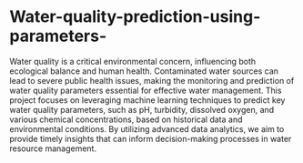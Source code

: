 # Water-quality-prediction-using-parameters-
Water quality is a critical environmental concern, influencing both ecological balance and human health. Contaminated water sources can lead to severe public health issues, making the monitoring and prediction of water quality parameters essential for effective water management. This project focuses on leveraging machine learning techniques to predict key water quality parameters, such as pH, turbidity, dissolved oxygen, and various chemical concentrations, based on historical data and environmental conditions. By utilizing advanced data analytics, we aim to provide timely insights that can inform decision-making processes in water resource management.
